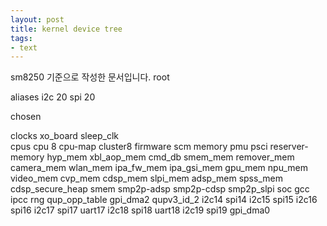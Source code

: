 ```yaml
---
layout: post
title: kernel device tree
tags: 
- text
---
```




sm8250 기준으로 작성한 문서입니다.
root 

aliases
 i2c 20
 spi 20


chosen

clocks
    xo_board
    sleep_clk  
cpus
    cpu 8
    cpu-map 
        cluster8
    firmware
        scm
    memory
    pmu
    psci
    reserver-memory
        hyp_mem
        xbl_aop_mem
        cmd_db
        smem_mem
        remover_mem
        camera_mem
        wlan_mem
        ipa_fw_mem
        ipa_gsi_mem
        gpu_mem
        npu_mem
        video_mem
        cvp_mem
        cdsp_mem
        slpi_mem
        adsp_mem
        spss_mem
        cdsp_secure_heap
    smem
    smp2p-adsp
    smp2p-cdsp
    smp2p_slpi
    soc
        gcc
        ipcc
        rng
        qup_opp_table
        gpi_dma2
        qupv3_id_2
            i2c14
            spi14
            i2c15
            spi15
            i2c16
            spi16
            i2c17
            spi17
            uart17
            i2c18
            spi18
            uart18
            i2c19
            spi19
    gpi_dma0 

